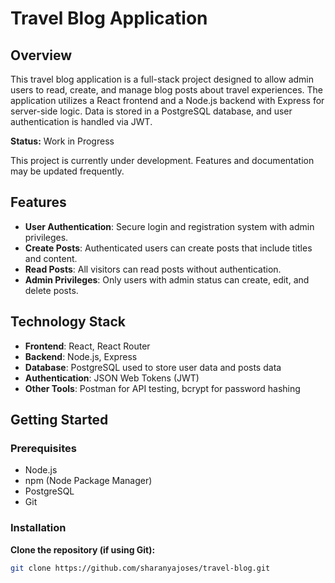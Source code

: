 # Travel Blog Application

## Overview

This travel blog application is a full-stack project designed to allow admin users to read, create, and manage blog posts about travel experiences. The application utilizes a React frontend and a Node.js backend with Express for server-side logic. Data is stored in a PostgreSQL database, and user authentication is handled via JWT.

**Status:** Work in Progress

This project is currently under development. Features and documentation may be updated frequently.

## Features

- **User Authentication**: Secure login and registration system with admin privileges.
- **Create Posts**: Authenticated users can create posts that include titles and content.
- **Read Posts**: All visitors can read posts without authentication.
- **Admin Privileges**: Only users with admin status can create, edit, and delete posts.

## Technology Stack

- **Frontend**: React, React Router
- **Backend**: Node.js, Express
- **Database**: PostgreSQL used to store user data and posts data
- **Authentication**: JSON Web Tokens (JWT)
- **Other Tools**: Postman for API testing, bcrypt for password hashing

## Getting Started

### Prerequisites

- Node.js
- npm (Node Package Manager)
- PostgreSQL
- Git

### Installation

 **Clone the repository (if using Git):**
   ```bash
   git clone https://github.com/sharanyajoses/travel-blog.git


   
